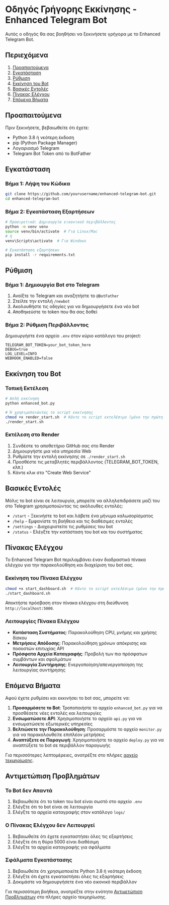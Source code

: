 # Οδηγός Γρήγορης Εκκίνησης - Enhanced Telegram Bot

Αυτός ο οδηγός θα σας βοηθήσει να ξεκινήσετε γρήγορα με το Enhanced Telegram Bot.

## Περιεχόμενα
1. [Προαπαιτούμενα](#προαπαιτούμενα)
2. [Εγκατάσταση](#εγκατάσταση)
3. [Ρύθμιση](#ρύθμιση)
4. [Εκκίνηση του Bot](#εκκίνηση-του-bot)
5. [Βασικές Εντολές](#βασικές-εντολές)
6. [Πίνακας Ελέγχου](#πίνακας-ελέγχου)
7. [Επόμενα Βήματα](#επόμενα-βήματα)

## Προαπαιτούμενα

Πριν ξεκινήσετε, βεβαιωθείτε ότι έχετε:

- Python 3.8 ή νεότερη έκδοση
- pip (Python Package Manager)
- Λογαριασμό Telegram
- Telegram Bot Token από το BotFather

## Εγκατάσταση

### Βήμα 1: Λήψη του Κώδικα

```bash
git clone https://github.com/yourusername/enhanced-telegram-bot.git
cd enhanced-telegram-bot
```

### Βήμα 2: Εγκατάσταση Εξαρτήσεων

```bash
# Προαιρετικά: Δημιουργία εικονικού περιβάλλοντος
python -m venv venv
source venv/bin/activate  # Για Linux/Mac
# ή
venv\Scripts\activate  # Για Windows

# Εγκατάσταση εξαρτήσεων
pip install -r requirements.txt
```

## Ρύθμιση

### Βήμα 1: Δημιουργία Bot στο Telegram

1. Ανοίξτε το Telegram και αναζητήστε το `@BotFather`
2. Στείλτε την εντολή `/newbot`
3. Ακολουθήστε τις οδηγίες για να δημιουργήσετε ένα νέο bot
4. Αποθηκεύστε το token που θα σας δοθεί

### Βήμα 2: Ρύθμιση Περιβάλλοντος

Δημιουργήστε ένα αρχείο `.env` στον κύριο κατάλογο του project:

```
TELEGRAM_BOT_TOKEN=your_bot_token_here
DEBUG=true
LOG_LEVEL=INFO
WEBHOOK_ENABLED=false
```

## Εκκίνηση του Bot

### Τοπική Εκτέλεση

```bash
# Απλή εκκίνηση
python enhanced_bot.py

# Ή χρησιμοποιώντας το script εκκίνησης
chmod +x render_start.sh  # Κάντε το script εκτελέσιμο (μόνο την πρώτη φορά)
./render_start.sh
```

### Εκτέλεση στο Render

1. Συνδέστε το αποθετήριο GitHub σας στο Render
2. Δημιουργήστε μια νέα υπηρεσία Web
3. Ρυθμίστε την εντολή εκκίνησης σε `./render_start.sh`
4. Προσθέστε τις μεταβλητές περιβάλλοντος (TELEGRAM_BOT_TOKEN, κλπ.)
5. Κάντε κλικ στο "Create Web Service"

## Βασικές Εντολές

Μόλις το bot είναι σε λειτουργία, μπορείτε να αλληλεπιδράσετε μαζί του στο Telegram χρησιμοποιώντας τις ακόλουθες εντολές:

- `/start` - Ξεκινήστε το bot και λάβετε ένα μήνυμα καλωσορίσματος
- `/help` - Εμφανίστε τη βοήθεια και τις διαθέσιμες εντολές
- `/settings` - Διαχειριστείτε τις ρυθμίσεις του bot
- `/status` - Ελέγξτε την κατάσταση του bot και του συστήματος

## Πίνακας Ελέγχου

Το Enhanced Telegram Bot περιλαμβάνει έναν διαδραστικό πίνακα ελέγχου για την παρακολούθηση και διαχείριση του bot σας.

### Εκκίνηση του Πίνακα Ελέγχου

```bash
chmod +x start_dashboard.sh  # Κάντε το script εκτελέσιμο (μόνο την πρώτη φορά)
./start_dashboard.sh
```

Αποκτήστε πρόσβαση στον πίνακα ελέγχου στη διεύθυνση `http://localhost:5000`.

### Λειτουργίες Πίνακα Ελέγχου

- **Κατάσταση Συστήματος**: Παρακολούθηση CPU, μνήμης και χρήσης δίσκου
- **Μετρήσεις Απόδοσης**: Παρακολούθηση χρόνων απόκρισης και ποσοστών επιτυχίας API
- **Πρόσφατα Αρχεία Καταγραφής**: Προβολή των πιο πρόσφατων συμβάντων και σφαλμάτων
- **Λειτουργία Συντήρησης**: Ενεργοποίηση/απενεργοποίηση της λειτουργίας συντήρησης

## Επόμενα Βήματα

Αφού έχετε ρυθμίσει και εκκινήσει το bot σας, μπορείτε να:

1. **Προσαρμόσετε το Bot**: Τροποποιήστε το αρχείο `enhanced_bot.py` για να προσθέσετε νέες εντολές και λειτουργίες
2. **Ενσωματώσετε API**: Χρησιμοποιήστε το αρχείο `api.py` για να ενσωματώσετε εξωτερικές υπηρεσίες
3. **Βελτιώσετε την Παρακολούθηση**: Προσαρμόστε το αρχείο `monitor.py` για να παρακολουθείτε επιπλέον μετρήσεις
4. **Αναπτύξετε σε Παραγωγή**: Χρησιμοποιήστε το αρχείο `deploy.py` για να αναπτύξετε το bot σε περιβάλλον παραγωγής

Για περισσότερες λεπτομέρειες, ανατρέξτε στο πλήρες [αρχείο τεκμηρίωσης](documentation.md).

## Αντιμετώπιση Προβλημάτων

### Το Bot δεν Απαντά

1. Βεβαιωθείτε ότι το token του bot είναι σωστό στο αρχείο `.env`
2. Ελέγξτε ότι το bot είναι σε λειτουργία
3. Ελέγξτε τα αρχεία καταγραφής στον κατάλογο `logs/`

### Ο Πίνακας Ελέγχου δεν Λειτουργεί

1. Βεβαιωθείτε ότι έχετε εγκαταστήσει όλες τις εξαρτήσεις
2. Ελέγξτε ότι η θύρα 5000 είναι διαθέσιμη
3. Ελέγξτε τα αρχεία καταγραφής για σφάλματα

### Σφάλματα Εγκατάστασης

1. Βεβαιωθείτε ότι χρησιμοποιείτε Python 3.8 ή νεότερη έκδοση
2. Ελέγξτε ότι έχετε εγκαταστήσει όλες τις εξαρτήσεις
3. Δοκιμάστε να δημιουργήσετε ένα νέο εικονικό περιβάλλον

Για περισσότερη βοήθεια, ανατρέξτε στην ενότητα [Αντιμετώπιση Προβλημάτων](documentation.md#αντιμετώπιση-προβλημάτων) στο πλήρες αρχείο τεκμηρίωσης.
